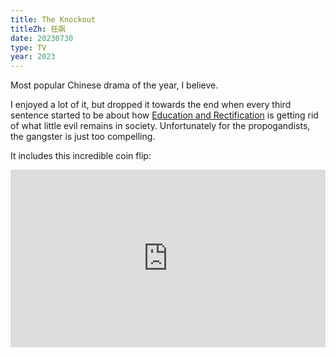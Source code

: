 ```yaml
---
title: The Knockout
titleZh: 狂飙
date: 20230730
type: TV
year: 2023
---
```


Most popular Chinese drama of the year, I believe.

I enjoyed a lot of it, but dropped it towards the end when every third sentence started to be about how [Education and Rectification](https://www.thechinastory.org/xis-2021-political-legal-rectification-campaign/) is getting rid of what little evil remains in society. Unfortunately for the propogandists, the gangster is just too compelling.

It includes this incredible coin flip:

<div style="padding:56.25% 0 0 0;position:relative;"><iframe src="https://player.vimeo.com/video/856463576?badge=0&amp;autopause=0&amp;player_id=0&amp;app_id=58479" frameborder="0" allow="autoplay; fullscreen; picture-in-picture" style="position:absolute;top:0;left:0;width:100%;height:100%;" title="The Knockout coin flip"></iframe></div><script src="https://player.vimeo.com/api/player.js"></script>
